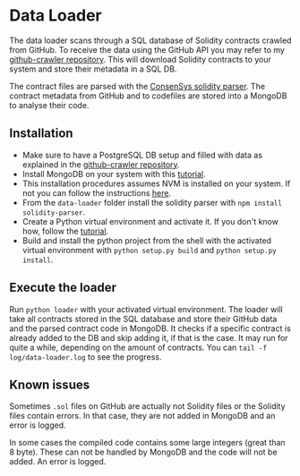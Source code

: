 # Data Loader
The data loader scans through a SQL database of Solidity contracts crawled from GitHub. To receive the data using the GitHub API you may refer to my [github-crawler repository](https://github.com/nud3l/github-search-crawler). This will download Solidity contracts to your system and store their metadata in a SQL DB.

The contract files are parsed with the [ConsenSys solidity parser](https://github.com/ConsenSys/solidity-parser). The contract metadata from GitHub and to codefiles are stored into a MongoDB to analyse their code.

## Installation
- Make sure to have a PostgreSQL DB setup and filled with data as explained in the [github-crawler repository](https://github.com/nud3l/github-search-crawler).
- Install MongoDB on your system with this [tutorial](https://docs.mongodb.com/manual/installation/).
- This installation procedures assumes NVM is installed on your system. If not you can follow the instructions [here](https://github.com/creationix/nvm).
- From the `data-loader` folder install the solidity parser with `npm install solidity-parser`.
- Create a Python virtual environment and activate it. If you don't know how, follow the [tutorial](http://docs.python-guide.org/en/latest/dev/virtualenvs/).
- Build and install the python project from the shell with the activated virtual environment with `python setup.py build` and `python setup.py install`.

## Execute the loader
Run `python loader` with your activated virtual environment. The loader will take all contracts stored in the SQL database and store their GitHub data and the parsed contract code in MongoDB. It checks if a specific contract is already added to the DB and skip adding it, if that is the case. It may run for quite a while, depending on the amount of contracts. You can `tail -f log/data-loader.log` to see the progress.

## Known issues
Sometimes `.sol` files on GitHub are actually not Solidity files or the Solidity files contain errors. In that case, they are not added in MongoDB and an error is logged.

In some cases the compiled code contains some large integers (great than 8 byte). These can not be handled by MongoDB and the code will not be added. An error is logged.
